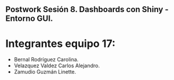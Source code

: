 ## Postwork Sesión 8.  Dashboards con Shiny - Entorno GUI.
# Integrantes equipo 17:
- Bernal Rodríguez Carolina. 
- Velazquez Valdez Carlos Alejandro.
- Zamudio Guzmán Linette. 
